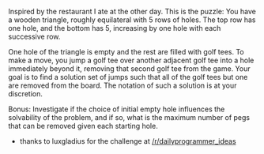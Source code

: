 <div class="md"><p>Inspired by the restaurant I ate at the other day. This is the puzzle: You have a wooden triangle, roughly equilateral with 5 rows of holes. The top row has one hole, and the bottom has 5, increasing by one hole with each successive row.</p>
<p>One hole of the triangle is empty and the rest are filled with golf tees. To make a move, you jump a golf tee over another adjacent golf tee into a hole immediately beyond it, removing that second golf tee from the game. Your goal is to find a solution set of jumps such that all of the golf tees but one are removed from the board. The notation of such a solution is at your discretion.</p>
<p>Bonus: Investigate if the choice of initial empty hole influences the solvability of the problem, and if so, what is the maximum number of pegs that can be removed given each starting hole.</p>
<ul>
<li>thanks to luxgladius for the challenge at <a href="/r/dailyprogrammer_ideas">/r/dailyprogrammer_ideas</a> </li>
</ul>
</div>
